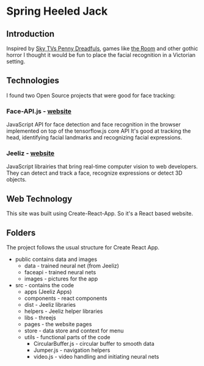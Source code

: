 # Spring Heeled Jack

## Introduction

Inspired by [Sky TVs Penny Dreadfuls](https://www.sky.com/watch/title/series/6246ba66-8726-4b88-8a35-ac0f762a2020/penny-dreadful-6246ba66-8726-4b88-8a35-ac0f762a2020), games like [the Room](https://www.fireproofgames.com/games/the-room) and other gothic horror
I thought it would be fun to place the facial recognition in a Victorian setting.

## Technologies

I found two Open Source projects that were good for face tracking:

### Face-API.js - [website](https://justadudewhohacks.github.io/face-api.js/docs/index.html)

JavaScript API for face detection and face recognition in the browser implemented on top of the tensorflow.js core API
It's good at tracking the head, identifying facial landmarks and recognizing facial expressions.



### Jeeliz - [website](https://jeeliz.com/)

JavaScript librairies that bring real-time computer vision to web developers. They can detect and track a face, 
recognize expressions or detect 3D objects.

## Web Technology
This site was built using Create-React-App.
So it's a React based website.



## Folders

The project follows the usual structure for Create React App.
* public contains data and images
    * data - trained neural net (from Jeeliz)
    * faceapi - trained neural nets 
    * images - pictures for the app
* src - contains the code
    * apps (Jeeliz Apps)
    * components - react components
    * dist - Jeeliz libraries
    * helpers - Jeeliz helper libraries
    * libs - threejs
    * pages - the website pages
    * store - data store and context for menu
    * utils - functional parts of the code
        * CircularBuffer.js - circular buffer to smooth data
        * Jumper.js - navigation helpers
        * video.js - video handling and initiating neural nets
    



